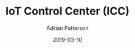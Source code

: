 ---
author: "Adrian Patterson"
title: "IoT Control Center (ICC)"
date: "2019-03-10"
description: "ICC, the home-made control center for IoT devices hosted on a RaspberryPi. This is the story of how it came to be, the technical implementation, and its downfall."
summary: "Home-made control center for IoT devices, hosted on a RaspberryPi."
tags: ["Personal Projects", "Raspberry Pi", "IoT"]
categories: ["Software"]
ShowToc: true
TocOpen: true
draft: true
cover:
  image: "/images/covers/lovebox.png"
  alt: "Lovebox device and interface"
  caption: "Lovebox - Send love through connected devices"
  relative: false
---